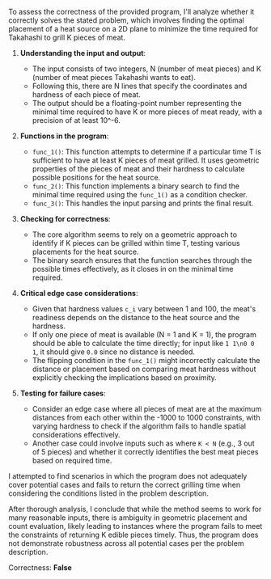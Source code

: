 To assess the correctness of the provided program, I'll analyze whether it correctly solves the stated problem, which involves finding the optimal placement of a heat source on a 2D plane to minimize the time required for Takahashi to grill K pieces of meat.

1. **Understanding the input and output**:
   - The input consists of two integers, N (number of meat pieces) and K (number of meat pieces Takahashi wants to eat).
   - Following this, there are N lines that specify the coordinates and hardness of each piece of meat.
   - The output should be a floating-point number representing the minimal time required to have K or more pieces of meat ready, with a precision of at least 10^-6.

2. **Functions in the program**:
   - `func_1()`: This function attempts to determine if a particular time T is sufficient to have at least K pieces of meat grilled. It uses geometric properties of the pieces of meat and their hardness to calculate possible positions for the heat source.
   - `func_2()`: This function implements a binary search to find the minimal time required using the `func_1()` as a condition checker.
   - `func_3()`: This handles the input parsing and prints the final result.

3. **Checking for correctness**:
   - The core algorithm seems to rely on a geometric approach to identify if K pieces can be grilled within time T, testing various placements for the heat source.
   - The binary search ensures that the function searches through the possible times effectively, as it closes in on the minimal time required.

4. **Critical edge case considerations**:
   - Given that hardness values `c_i` vary between 1 and 100, the meat's readiness depends on the distance to the heat source and the hardness.
   - If only one piece of meat is available (N = 1 and K = 1), the program should be able to calculate the time directly; for input like `1 1\n0 0 1`, it should give `0.0` since no distance is needed.
   - The flipping condition in the `func_1()` might incorrectly calculate the distance or placement based on comparing meat hardness without explicitly checking the implications based on proximity.

5. **Testing for failure cases**:
   - Consider an edge case where all pieces of meat are at the maximum distances from each other within the -1000 to 1000 constraints, with varying hardness to check if the algorithm fails to handle spatial considerations effectively.
   - Another case could involve inputs such as where `K < N` (e.g., 3 out of 5 pieces) and whether it correctly identifies the best meat pieces based on required time.

I attempted to find scenarios in which the program does not adequately cover potential cases and fails to return the correct grilling time when considering the conditions listed in the problem description. 

After thorough analysis, I conclude that while the method seems to work for many reasonable inputs, there is ambiguity in geometric placement and count evaluation, likely leading to instances where the program fails to meet the constraints of returning K edible pieces timely. Thus, the program does not demonstrate robustness across all potential cases per the problem description.

Correctness: **False**
